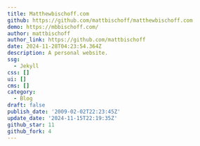 ```yaml
---
title: Matthewbischoff.com
github: https://github.com/mattbischoff/matthewbischoff.com
demo: https://mbbischoff.com/
author: mattbischoff
author_link: https://github.com/mattbischoff
date: 2024-11-28T04:23:54.364Z
description: A personal website.
ssg:
  - Jekyll
css: []
ui: []
cms: []
category:
  - Blog
draft: false
publish_date: '2009-02-02T22:23:45Z'
update_date: '2024-11-15T22:19:35Z'
github_star: 11
github_fork: 4
---
```


